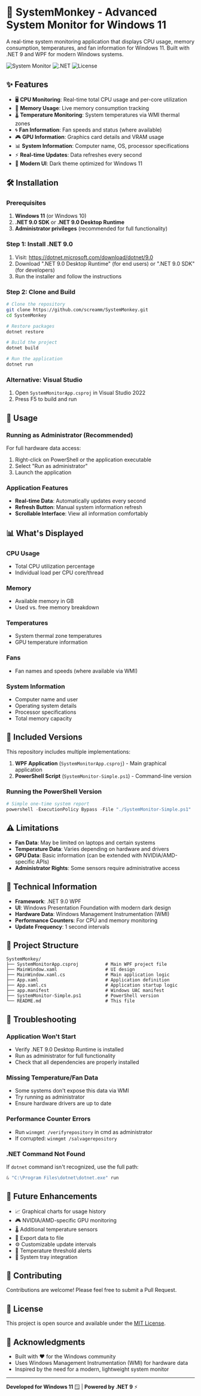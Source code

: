 # 🐒 SystemMonkey - Advanced System Monitor for Windows 11

A real-time system monitoring application that displays CPU usage, memory consumption, temperatures, and fan information for Windows 11. Built with .NET 9 and WPF for modern Windows systems.

![System Monitor](https://img.shields.io/badge/Platform-Windows%2011-blue)
![.NET](https://img.shields.io/badge/.NET-9.0-purple)
![License](https://img.shields.io/badge/License-MIT-green)

## ✨ Features

- 🖥️ **CPU Monitoring**: Real-time total CPU usage and per-core utilization
- 🧠 **Memory Usage**: Live memory consumption tracking
- 🌡️ **Temperature Monitoring**: System temperatures via WMI thermal zones
- 🌀 **Fan Information**: Fan speeds and status (where available)
- 🎮 **GPU Information**: Graphics card details and VRAM usage
- 📊 **System Information**: Computer name, OS, processor specifications
- ⚡ **Real-time Updates**: Data refreshes every second
- 🎨 **Modern UI**: Dark theme optimized for Windows 11

## 🛠️ Installation

### Prerequisites

1. **Windows 11** (or Windows 10)
2. **.NET 9.0 SDK** or **.NET 9.0 Desktop Runtime**
3. **Administrator privileges** (recommended for full functionality)

### Step 1: Install .NET 9.0

1. Visit: https://dotnet.microsoft.com/download/dotnet/9.0
2. Download ".NET 9.0 Desktop Runtime" (for end users) or ".NET 9.0 SDK" (for developers)
3. Run the installer and follow the instructions

### Step 2: Clone and Build

```bash
# Clone the repository
git clone https://github.com/screamm/SystemMonkey.git
cd SystemMonkey

# Restore packages
dotnet restore

# Build the project
dotnet build

# Run the application
dotnet run
```

### Alternative: Visual Studio

1. Open `SystemMonitorApp.csproj` in Visual Studio 2022
2. Press F5 to build and run

## 🚀 Usage

### Running as Administrator (Recommended)

For full hardware data access:

1. Right-click on PowerShell or the application executable
2. Select "Run as administrator"
3. Launch the application

### Application Features

- **Real-time Data**: Automatically updates every second
- **Refresh Button**: Manual system information refresh
- **Scrollable Interface**: View all information comfortably

## 📊 What's Displayed

### CPU Usage
- Total CPU utilization percentage
- Individual load per CPU core/thread

### Memory
- Available memory in GB
- Used vs. free memory breakdown

### Temperatures
- System thermal zone temperatures
- GPU temperature information

### Fans
- Fan names and speeds (where available via WMI)

### System Information
- Computer name and user
- Operating system details
- Processor specifications
- Total memory capacity

## 📂 Included Versions

This repository includes multiple implementations:

1. **WPF Application** (`SystemMonitorApp.csproj`) - Main graphical application
2. **PowerShell Script** (`SystemMonitor-Simple.ps1`) - Command-line version

### Running the PowerShell Version

```powershell
# Simple one-time system report
powershell -ExecutionPolicy Bypass -File "./SystemMonitor-Simple.ps1"
```

## ⚠️ Limitations

- **Fan Data**: May be limited on laptops and certain systems
- **Temperature Data**: Varies depending on hardware and drivers
- **GPU Data**: Basic information (can be extended with NVIDIA/AMD-specific APIs)
- **Administrator Rights**: Some sensors require administrative access

## 🔧 Technical Information

- **Framework**: .NET 9.0 WPF
- **UI**: Windows Presentation Foundation with modern dark design
- **Hardware Data**: Windows Management Instrumentation (WMI)
- **Performance Counters**: For CPU and memory monitoring
- **Update Frequency**: 1 second intervals

## 📁 Project Structure

```
SystemMonkey/
├── SystemMonitorApp.csproj          # Main WPF project file
├── MainWindow.xaml                  # UI design
├── MainWindow.xaml.cs               # Main application logic
├── App.xaml                         # Application definition
├── App.xaml.cs                      # Application startup logic
├── app.manifest                     # Windows UAC manifest
├── SystemMonitor-Simple.ps1         # PowerShell version
└── README.md                        # This file
```

## 🚨 Troubleshooting

### Application Won't Start
- Verify .NET 9.0 Desktop Runtime is installed
- Run as administrator for full functionality
- Check that all dependencies are properly installed

### Missing Temperature/Fan Data
- Some systems don't expose this data via WMI
- Try running as administrator
- Ensure hardware drivers are up to date

### Performance Counter Errors
- Run `winmgmt /verifyrepository` in cmd as administrator
- If corrupted: `winmgmt /salvagerepository`

### .NET Command Not Found
If `dotnet` command isn't recognized, use the full path:
```powershell
& "C:\Program Files\dotnet\dotnet.exe" run
```

## 🔮 Future Enhancements

- 📈 Graphical charts for usage history
- 🎮 NVIDIA/AMD-specific GPU monitoring
- 🌡️ Additional temperature sensors
- 💾 Export data to file
- ⚙️ Customizable update intervals
- 🚨 Temperature threshold alerts
- 📱 System tray integration

## 🤝 Contributing

Contributions are welcome! Please feel free to submit a Pull Request.

## 📜 License

This project is open source and available under the [MIT License](LICENSE).

## 🙏 Acknowledgments

- Built with ❤️ for the Windows community
- Uses Windows Management Instrumentation (WMI) for hardware data
- Inspired by the need for a modern, lightweight system monitor

---

**Developed for Windows 11** 🪟 | **Powered by .NET 9** ⚡ 